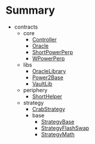 # Summary
* contracts
  * core
    * [Controller](docs/contracts-documentation/core/Controller.md)
    * [Oracle](docs/contracts-documentation/core/Oracle.md)
    * [ShortPowerPerp](docs/contracts-documentation/core/ShortPowerPerp.md)
    * [WPowerPerp](docs/contracts-documentation/core/WPowerPerp.md)
  * libs
    * [OracleLibrary](docs/contracts-documentation/libs/OracleLibrary.md)
    * [Power2Base](docs/contracts-documentation/libs/Power2Base.md)
    * [VaultLib](docs/contracts-documentation/libs/VaultLib.md)
  * periphery
    * [ShortHelper](docs/contracts-documentation/periphery/ShortHelper.md)
  * strategy
    * [CrabStrategy](docs/contracts-documentation/strategy/CrabStrategy.md)
    * base
      * [StrategyBase](docs/contracts-documentation/strategy/base/StrategyBase.md)
      * [StrategyFlashSwap](docs/contracts-documentation/strategy/base/StrategyFlashSwap.md)
      * [StrategyMath](docs/contracts-documentation/strategy/base/StrategyMath.md)

